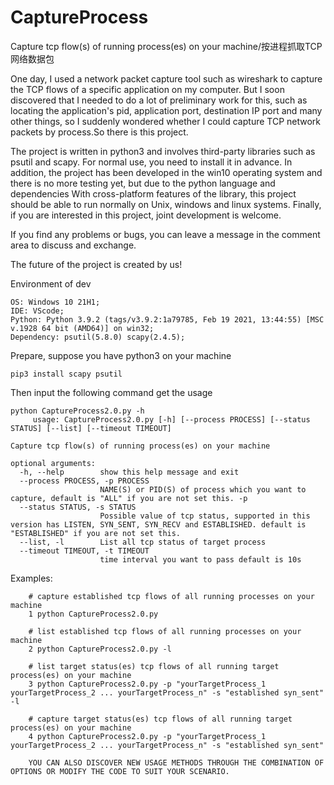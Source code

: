 # CaptureProcess
Capture tcp flow(s) of running process(es) on your machine/按进程抓取TCP网络数据包


One day, I used a network packet capture tool such as wireshark to capture the TCP flows of a specific application on my computer. But I soon discovered that I needed to do a lot of preliminary work for this, such as locating the application's pid, application port, destination IP port and many other things, so I suddenly wondered whether I could capture TCP network packets by process.So there is this project.

The project is written in python3 and involves third-party libraries such as psutil and scapy. For normal use, you need to install it in advance. In addition, the project has been developed in the win10 operating system and there is no more testing yet, but due to the python language and dependencies With cross-platform features of the library, this project should be able to run normally on Unix, windows and linux systems. Finally, if you are interested in this project, joint development is welcome.

If you find any problems or bugs, you can leave a message in the comment area to discuss and exchange.

The future of the project is created by us!



        

Environment of dev

    OS: Windows 10 21H1;
    IDE: VScode;
    Python: Python 3.9.2 (tags/v3.9.2:1a79785, Feb 19 2021, 13:44:55) [MSC v.1928 64 bit (AMD64)] on win32;
    Dependency: psutil(5.8.0) scapy(2.4.5);

Prepare, suppose you have python3 on your machine

    pip3 install scapy psutil
    
Then input the following command get the usage

    python CaptureProcess2.0.py -h
         usage: CaptureProcess2.0.py [-h] [--process PROCESS] [--status STATUS] [--list] [--timeout TIMEOUT]

    Capture tcp flow(s) of running process(es) on your machine

    optional arguments:
      -h, --help        show this help message and exit
      --process PROCESS, -p PROCESS
                        NAME(S) or PID(S) of process which you want to capture, default is "ALL" if you are not set this. -p
      --status STATUS, -s STATUS
                        Possible value of tcp status, supported in this version has LISTEN, SYN_SENT, SYN_RECV and ESTABLISHED. default is "ESTABLISHED" if you are not set this.
      --list, -l        List all tcp status of target process
      --timeout TIMEOUT, -t TIMEOUT
                        time interval you want to pass default is 10s

Examples:

        # capture established tcp flows of all running processes on your machine
        1 python CaptureProcess2.0.py 
        
        # list established tcp flows of all running processes on your machine
        2 python CaptureProcess2.0.py -l 
        
        # list target status(es) tcp flows of all running target process(es) on your machine
        3 python CaptureProcess2.0.py -p "yourTargetProcess_1 yourTargetProcess_2 ... yourTargetProcess_n" -s "established syn_sent" -l
        
        # capture target status(es) tcp flows of all running target process(es) on your machine
        4 python CaptureProcess2.0.py -p "yourTargetProcess_1 yourTargetProcess_2 ... yourTargetProcess_n" -s "established syn_sent"
        
        YOU CAN ALSO DISCOVER NEW USAGE METHODS THROUGH THE COMBINATION OF OPTIONS OR MODIFY THE CODE TO SUIT YOUR SCENARIO.
        
        


